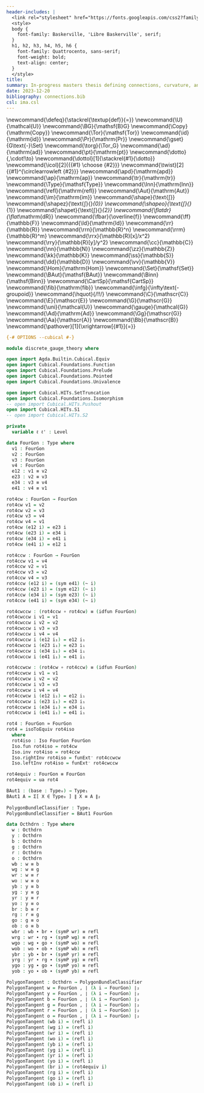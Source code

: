 ```yaml
---
header-includes: |
  <link rel="stylesheet" href="https://fonts.googleapis.com/css2?family=Libre+Baskerville&family=Quattrocento:wght@400">
  <style>
  body {
    font-family: Baskerville, 'Libre Baskerville', serif;
  }
  h1, h2, h3, h4, h5, h6 {
    font-family: Quattrocento, sans-serif;
    font-weight: bold;
    text-align: center;
  }
  </style>
title:
summary: In-progress masters thesis defining connections, curvature, and Chern-Weil theory in the discrete setting of homotopy type theory.
date: 2023-12-20
bibliography: connections.bib
csl: ima.csl
---
```


<!-- https://pandoc.org/MANUAL.html -->
\newcommand{\defeq}{\stackrel{\textup{def}}{=}}
\newcommand{\U}{\mathcal{U}}
\newcommand{\BG}{\mathsf{B}G}
\newcommand{\Copy}{\mathrm{Copy}}
\newcommand{\Tor}{\mathsf{Tor}}
\newcommand{\id}{\mathrm{id}}
\newcommand{\Pr}{\mathrm{Pr}}
\newcommand{\gset}{G\text{-}\Set}
\newcommand{\torg}{\Tor_G}
\newcommand{\ad}{\mathrm{ad}}
\newcommand{\pt}{\mathrm{pt}}
\newcommand{\dotto}{\,\cdot\!\to}
\newcommand{\dottol}[1]{\stackrel{#1}{\dotto}}
\newcommand{\icol}[2]{{{#1} \choose {#2}}}
\newcommand{\twist}[2]{{#1}^{\circlearrowleft {#2}}}
\newcommand{\apd}{\mathrm{apd}}
\newcommand{\ap}{\mathrm{ap}}
\newcommand{\tr}{\mathrm{tr}}
\newcommand{\Type}{\mathsf{Type}}
\newcommand{\Inn}{\mathrm{Inn}}
\newcommand{\refl}{\mathrm{refl}}
\newcommand{\Aut}{\mathrm{Aut}}
\newcommand{\im}{\mathrm{im}}
\newcommand{\shape}{\text{∫}}
\newcommand{\shapez}{\text{∫}{}_{0}}
\newcommand{\shapeo}{\text{∫}{}_{1}}
\newcommand{\shapet}{\text{∫}{}_{2}}
\newcommand{\flatdr}{\flat_\mathrm{dR}}
\newcommand{\fbar}{\overline{f}}
\newcommand{\ff}{\mathbb{F}}
\newcommand{\Id}{\mathrm{Id}}
\newcommand{\rr}{\mathbb{R}}
\newcommand{\rrn}{\mathbb{R}^n}
\newcommand{\rrm}{\mathbb{R}^m}
\newcommand{\rrx}{\mathbb{R}[x]/x^2}
\newcommand{\rry}{\mathbb{R}[y]/y^2}
\newcommand{\cc}{\mathbb{C}}
\newcommand{\nn}{\mathbb{N}}
\newcommand{\zz}{\mathbb{Z}}
\newcommand{\kk}{\mathbb{K}}
\newcommand{\ss}{\mathbb{S}}
\newcommand{\dd}{\mathbb{D}}
\newcommand{\vv}{\mathbb{V}}
\newcommand{\Hom}{\mathrm{Hom}}
\newcommand{\Set}{\mathsf{Set}}
\newcommand{\BAut}{\mathsf{BAut}}
\newcommand{\Binn}{\mathsf{Binn}}
\newcommand{\CartSp}{\mathsf{CartSp}}
\newcommand{\fib}{\mathrm{fib}}
\newcommand{\infg}{\infty\text{-groupoid}}
\newcommand{\hquot}{/\!\!/}
\newcommand{\C}{\mathscr{C}}
\newcommand{\E}{\mathscr{E}}
\newcommand{\G}{\mathscr{G}}
\newcommand{\uni}{\mathcal{U}}
\newcommand{\gauge}{\mathcal{G}}
\newcommand{\Ad}{\mathrm{Ad}}
\newcommand{\Gg}{\mathscr{G}}
\newcommand{\Aa}{\mathscr{A}}
\newcommand{\Bb}{\mathscr{B}}
\newcommand{\pathover}[1]{\xrightarrow[{#1}]{=}}

```agda
{-# OPTIONS --cubical #-}

module discrete_gauge_theory where

open import Agda.Builtin.Cubical.Equiv
open import Cubical.Foundations.Function
open import Cubical.Foundations.Prelude
open import Cubical.Foundations.Pointed
open import Cubical.Foundations.Univalence

open import Cubical.HITs.SetTruncation
open import Cubical.Foundations.Isomorphism
-- open import Cubical.HITs.Pushout
open import Cubical.HITs.S1
-- open import Cubical.HITs.S2

private
  variable ℓ ℓ' : Level

data FourGon : Type where
  v1 : FourGon
  v2 : FourGon
  v3 : FourGon
  v4 : FourGon
  e12 : v1 ≡ v2
  e23 : v2 ≡ v3
  e34 : v3 ≡ v4
  e41 : v4 ≡ v1

rot4cw : FourGon → FourGon
rot4cw v1 = v2
rot4cw v2 = v3
rot4cw v3 = v4
rot4cw v4 = v1
rot4cw (e12 i) = e23 i
rot4cw (e23 i) = e34 i
rot4cw (e34 i) = e41 i
rot4cw (e41 i) = e12 i

rot4ccw : FourGon → FourGon
rot4ccw v1 = v4
rot4ccw v2 = v1
rot4ccw v3 = v2
rot4ccw v4 = v3
rot4ccw (e12 i) = (sym e41) (~ i)
rot4ccw (e23 i) = (sym e12) (~ i)
rot4ccw (e34 i) = (sym e23) (~ i)
rot4ccw (e41 i) = (sym e34) (~ i)

rot4cwccw : (rot4ccw ∘ rot4cw) ≡ (idfun FourGon)
rot4cwccw i v1 = v1
rot4cwccw i v2 = v2
rot4cwccw i v3 = v3
rot4cwccw i v4 = v4
rot4cwccw i (e12 i₁) = e12 i₁
rot4cwccw i (e23 i₁) = e23 i₁
rot4cwccw i (e34 i₁) = e34 i₁
rot4cwccw i (e41 i₁) = e41 i₁

rot4ccwcw : (rot4cw ∘ rot4ccw) ≡ (idfun FourGon)
rot4ccwcw i v1 = v1
rot4ccwcw i v2 = v2
rot4ccwcw i v3 = v3
rot4ccwcw i v4 = v4
rot4ccwcw i (e12 i₁) = e12 i₁
rot4ccwcw i (e23 i₁) = e23 i₁
rot4ccwcw i (e34 i₁) = e34 i₁
rot4ccwcw i (e41 i₁) = e41 i₁

rot4 : FourGon ≃ FourGon
rot4 = isoToEquiv rot4iso
  where
  rot4iso : Iso FourGon FourGon
  Iso.fun rot4iso = rot4cw
  Iso.inv rot4iso = rot4ccw
  Iso.rightInv rot4iso = funExt⁻ rot4ccwcw
  Iso.leftInv rot4iso = funExt⁻ rot4cwccw

rot4equiv : FourGon ≡ FourGon
rot4equiv = ua rot4

BAut1 : (base : Type₀) → Type₁
BAut1 A = Σ[ X ∈ Type₀ ] ∥ X ≡ A ∥₂
  
PolygonBundleClassifier : Type₁
PolygonBundleClassifier = BAut1 FourGon

data Octhdrn : Type where
  w : Octhdrn
  y : Octhdrn
  b : Octhdrn
  g : Octhdrn
  r : Octhdrn
  o : Octhdrn
  wb : w ≡ b
  wg : w ≡ g
  wr : w ≡ r
  wo : w ≡ o
  yb : y ≡ b
  yg : y ≡ g
  yr : y ≡ r
  yo : y ≡ o
  br : b ≡ r
  rg : r ≡ g
  go : g ≡ o
  ob : o ≡ b
  wbr : wb ∙ br ∙ (symP wr) ≡ refl
  wrg : wr ∙ rg ∙ (symP wg) ≡ refl
  wgo : wg ∙ go ∙ (symP wo) ≡ refl
  wob : wo ∙ ob ∙ (symP wb) ≡ refl
  ybr : yb ∙ br ∙ (symP yr) ≡ refl
  yrg : yr ∙ rg ∙ (symP yg) ≡ refl
  ygo : yg ∙ go ∙ (symP yo) ≡ refl
  yob : yo ∙ ob ∙ (symP yb) ≡ refl

PolygonTangent : Octhdrn → PolygonBundleClassifier
PolygonTangent w = FourGon , ∣ (λ i → FourGon) ∣₂
PolygonTangent y = FourGon , ∣ (λ i → FourGon) ∣₂
PolygonTangent b = FourGon , ∣ (λ i → FourGon) ∣₂
PolygonTangent g = FourGon , ∣ (λ i → FourGon) ∣₂
PolygonTangent r = FourGon , ∣ (λ i → FourGon) ∣₂
PolygonTangent o = FourGon , ∣ (λ i → FourGon) ∣₂
PolygonTangent (wb i) = (refl i)
PolygonTangent (wg i) = (refl i)
PolygonTangent (wr i) = (refl i)
PolygonTangent (wo i) = (refl i)
PolygonTangent (yb i) = (refl i)
PolygonTangent (yg i) = (refl i)
PolygonTangent (yr i) = (refl i)
PolygonTangent (yo i) = (refl i)
PolygonTangent (br i) = (rot4equiv i)
PolygonTangent (rg i) = (refl i)
PolygonTangent (go i) = (refl i)
PolygonTangent (ob i) = (refl i)

```




